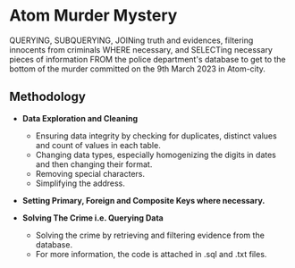 # Atom Murder Mystery

QUERYING, SUBQUERYING, JOINing truth and evidences, filtering innocents from criminals WHERE necessary, and SELECTing necessary pieces of information FROM the police department's database to get to the bottom of the murder committed on the 9th March 2023 in Atom-city.

## Methodology
- **Data Exploration and Cleaning**
  - Ensuring data integrity by checking for duplicates,  distinct values and count of values in each table.
  - Changing data types, especially homogenizing the digits in dates and then changing their format.
  - Removing special characters.
  - Simplifying the address.

- **Setting Primary, Foreign and Composite Keys where necessary.**

- **Solving The Crime i.e. Querying Data**
    - Solving the crime by retrieving and filtering evidence from the database.
    - For more information, the code is attached in .sql and .txt files.  

